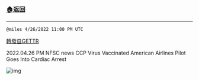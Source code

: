 ###  [:house:返回](README.md)
---


`@miles 4/26/2022 11:00 PM UTC`

[轉發自GETTR](https://gettr.com/post/p178l1l9446)

2022.04.26  PM NFSC news  CCP Virus Vaccinated American Airlines Pilot Goes Into Cardiac Arrest

![img](https://media.gettr.com/group15/origin/2022/04/26/22/f3baa2db-7447-f5a5-d716-7b32f8a856a8/9548d67018b19975dcafea4c4484666a.png)
